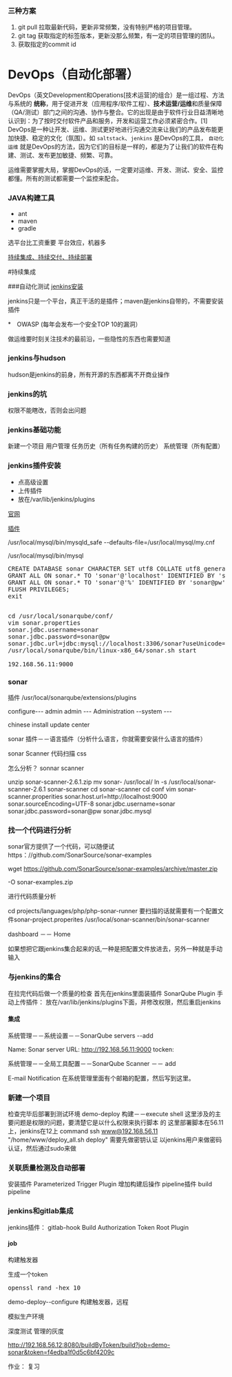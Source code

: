 ### 三种方案
1. git pull 拉取最新代码，更新非常频繁，没有特别严格的项目管理。
2. git tag 获取指定的标签版本，更新没那么频繁，有一定的项目管理的团队。
3. 获取指定的commit id

# DevOps（自动化部署）
DevOps（英文Development和Operations[技术运营]的组合）是一组过程、方法与系统的 **统称**，用于促进开发（应用程序/软件工程）、**技术运营/运维**和质量保障（QA/测试）部门之间的沟通、协作与整合。它的出现是由于软件行业日益清晰地认识到：为了按时交付软件产品和服务，开发和运营工作必须紧密合作。[1] 
DevOps是一种让开发、运维、测试更好地进行沟通交流来让我们的产品发布能更加快捷、稳定的文化（氛围）。如 `saltstack`、`jenkins` 是DevOps的工具， `自动化运维` 就是DevOps的方法，因为它们的目标是一样的，都是为了让我们的软件在构建、测试、发布更加敏捷、频繁、可靠。

运维需要掌握大局，掌握DevOps的话，一定要对运维、开发、测试、安全、监控都懂。所有的测试都需要一个监控来配合。

### JAVA构建工具
* ant
* maven
* gradle





选平台比工资重要
平台效应，机器多


[持续集成、持续交付、持续部署](https://www.unixhot.com/article/57)

#持续集成

###自动化测试
[jenkins安装](https://www.unixhot.com/article/55)
 
jenkins只是一个平台，真正干活的是插件；maven是jenkins自带的，不需要安装插件

*　OWASP    (每年会发布一个安全TOP 10的漏洞）

做运维要时刻关注技术的最前沿，一些隐性的东西也需要知道


### jenkins与hudson
hudson是jenkins的前身，所有开源的东西都离不开商业操作

### jenkins的坑
权限不能瞎改，否则会出问题

### jenkins基础功能
新建一个项目
用户管理
任务历史（所有任务构建的历史）
系统管理（所有配置）

### jenkins插件安装
* 点高级设置
* 上传插件
* 放在/var/lib/jenkins/plugins


[官网](https://jenkins.io/doc)

[插件](https://wiki.jenkins-ci.org/display/JENKINS/Plugins)


/usr/local/mysql/bin/mysqld_safe --defaults-file=/usr/local/mysql/my.cnf

/usr/local/mysql/bin/mysql

<pre>
CREATE DATABASE sonar CHARACTER SET utf8 COLLATE utf8_general_ci;
GRANT ALL ON sonar.* TO 'sonar'@'localhost' IDENTIFIED BY 'sonar@pw';
GRANT ALL ON sonar.* TO 'sonar'@'%' IDENTIFIED BY 'sonar@pw';
FLUSH PRIVILEGES;
exit

</pre>
<pre>
cd /usr/local/sonarqube/conf/
vim sonar.properties
sonar.jdbc.username=sonar
sonar.jdbc.password=sonar@pw
sonar.jdbc.url=jdbc:mysql://localhost:3306/sonar?useUnicode=true&characterEncoding=utf8&rewriteBatchedStatements=true&useConfigs=maxPerformance
/usr/local/sonarqube/bin/linux-x86_64/sonar.sh start

192.168.56.11:9000
</pre>


### sonar
插件
/usr/local/sonarqube/extensions/plugins


configure--- admin admin --- Administration --system  ---

chinese   install update center

sonar  插件－－语言插件（分析什么语言，你就需要安装什么语言的插件）
 
sonar Scanner  代码扫描
css

怎么分析？
sonnar scanner

unzip sonar-scanner-2.6.1.zip
mv sonar- /usr/local/
ln -s /usr/local/sonar-scanner-2.6.1 sonar-scanner
cd sonar-scanner
cd conf
vim sonar-scanner.properities
sonar.host.url=http://localhost:9000
sonar.sourceEncoding=UTF-8
sonar.jdbc.username=sonar
sonar.jdbc.password=sonar@pw
sonar.jdbc.mysql

### 找一个代码进行分析
sonar官方提供了一个代码，可以随便试
https：//github.com/SonarSource/sonar-examples

wget https://github.com/SonarSource/sonar-examples/archive/master.zip 

 -O sonar-examples.zip


进行代码质量分析

cd projects/languages/php/php-sonar-runner
要扫描的话就需要有一个配置文件sonar-project.properites
/usr/local/sonar-scanner/bin/sonar-scanner

dashboard －－ Home

如果想把它跟jenkins集合起来的话,一种是把配置文件放进去，另外一种就是手动输入


### 与jenkins的集合

在拉完代码后做一个质量的检查
首先在jenkins里面装插件 
SonarQube Plugin
手动上传插件： 放在/var/lib/jenkins/plugins下面，并修改权限，然后重启jenkins

#### 集成
系统管理－－系统设置－－SonarQube servers --add

Name:   Sonar
server URL: 	http://192.168.56.11:9000
tocken:  

系统管理－－全局工具配置－－SonarQube Scanner －－ add


E-mail Notification
在系统管理里面有个邮箱的配置，然后写到这里。


### 新建一个项目

检查完毕后部署到测试环境
demo-deploy
构建－－execute shell
这里涉及的主要问题是权限的问题，要清楚它是以什么权限来执行脚本 的
这里部署脚本在56.11上，jenkins在12上
command  ssh www@192.168.56.11 "/home/www/deploy_all.sh deploy"
需要先做密钥认证
以jenkins用户来做密码认证，然后通过sudo来做

### 关联质量检测及自动部署
安装插件
Parameterized Trigger Plugin
增加构建后操作
pipeline插件 
build pipeline


### jenkins和gitlab集成

jenkins插件：
gitlab-hook
Build Authorization Token Root Plugin

#### job
构建触发器

生成一个token
<pre>
openssl rand -hex 10</pre>

demo-deploy--configure  构建触发器，远程

模拟生产环境


深度测试  管理的灰度


http://192.168.56.12:8080/buildByToken/build?job=demo-sonar&token=f4edba1f0d5c6bf4209c

作业：
复习
